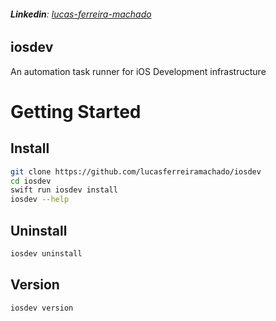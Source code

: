 ###### **Linkedin**: [lucas-ferreira-machado](https://www.linkedin.com/in/lucas-ferreira-machado)

## iosdev
An automation task runner for iOS Development infrastructure

# Getting Started

## Install

```sh
git clone https://github.com/lucasferreiramachado/iosdev
cd iosdev
swift run iosdev install
iosdev --help 
```

## Uninstall

```sh
iosdev uninstall
```

## Version

```sh
iosdev version
```

